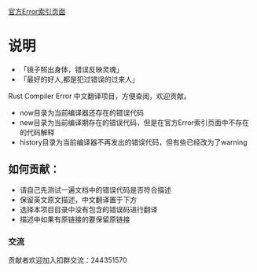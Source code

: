 [官方Error索引页面](https://doc.rust-lang.org/error-index.html)

# 说明

- 「镜子照出身体，错误反映灵魂」
- 「最好的好人,都是犯过错误的过来人」

Rust Compiler Error 中文翻译项目，方便查阅，欢迎贡献。

- now目录为当前编译器还存在的错误代码
- new目录为当前编译期存在的错误代码，但是在官方Error索引页面中不存在的代码解释
- history目录为当前编译器不再发出的错误代码，但有些已经改为了warning

## 如何贡献：

- 请自己先测试一遍文档中的错误代码是否符合描述
- 保留英文原文描述，中文翻译置于下方
- 选择本项目目录中没有包含的错误码进行翻译
- 描述中如果有原链接的要保留原链接

### 交流

贡献者欢迎加入扣群交流：244351570

